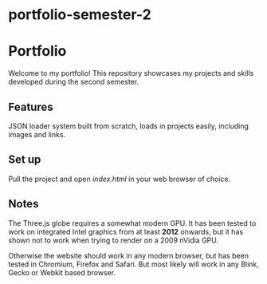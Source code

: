 # portfolio-semester-2
# Portfolio

Welcome to my portfolio! This repository showcases my projects and skills developed during the second semester.

## Features

JSON loader system built from scratch, loads in projects easily, including images and links.

## Set up

Pull the project and open _index.html_ in your web browser of choice.

## Notes

The Three.js globe requires a somewhat modern GPU. It has been tested to work on integrated Intel graphics from at least **2012** onwards, but it has shown not to work when trying to render on a 2009 nVidia GPU.

Otherwise the website should work in any modern browser, but has been tested in Chromium, Firefox and Safari. But most likely will work in any Blink, Gecko or Webkit based browser.